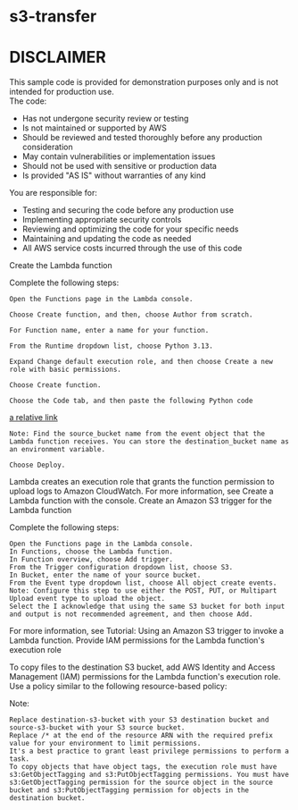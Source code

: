 # s3-transfer

# DISCLAIMER
This sample code is provided for demonstration purposes only and is not intended for production use.  
The code:
- Has not undergone security review or testing
- Is not maintained or supported by AWS
- Should be reviewed and tested thoroughly before any production consideration
- May contain vulnerabilities or implementation issues
- Should not be used with sensitive or production data
- Is provided "AS IS" without warranties of any kind

You are responsible for:
- Testing and securing the code before any production use
- Implementing appropriate security controls
- Reviewing and optimizing the code for your specific needs
- Maintaining and updating the code as needed
- All AWS service costs incurred through the use of this code




Create the Lambda function

Complete the following steps:

    Open the Functions page in the Lambda console.

    Choose Create function, and then, choose Author from scratch.

    For Function name, enter a name for your function.

    From the Runtime dropdown list, choose Python 3.13.

    Expand Change default execution role, and then choose Create a new role with basic permissions.

    Choose Create function.

    Choose the Code tab, and then paste the following Python code

[a relative link](lambda_function.py)
    
    Note: Find the source_bucket name from the event object that the Lambda function receives. You can store the destination_bucket name as an environment variable.

    Choose Deploy.

Lambda creates an execution role that grants the function permission to upload logs to Amazon CloudWatch. For more information, see Create a Lambda function with the console.
Create an Amazon S3 trigger for the Lambda function

Complete the following steps:

    Open the Functions page in the Lambda console.
    In Functions, choose the Lambda function.
    In Function overview, choose Add trigger.
    From the Trigger configuration dropdown list, choose S3.
    In Bucket, enter the name of your source bucket.
    From the Event type dropdown list, choose All object create events.
    Note: Configure this step to use either the POST, PUT, or Multipart Upload event type to upload the object.
    Select the I acknowledge that using the same S3 bucket for both input and output is not recommended agreement, and then choose Add.

For more information, see Tutorial: Using an Amazon S3 trigger to invoke a Lambda function.
Provide IAM permissions for the Lambda function's execution role

To copy files to the destination S3 bucket, add AWS Identity and Access Management (IAM) permissions for the Lambda function's execution role. Use a policy similar to the following resource-based policy:



Note:

    Replace destination-s3-bucket with your S3 destination bucket and source-s3-bucket with your S3 source bucket.
    Replace /* at the end of the resource ARN with the required prefix value for your environment to limit permissions.
    It's a best practice to grant least privilege permissions to perform a task.
    To copy objects that have object tags, the execution role must have s3:GetObjectTagging and s3:PutObjectTagging permissions. You must have s3:GetObjectTagging permission for the source object in the source bucket and s3:PutObjectTagging permission for objects in the destination bucket.

